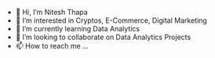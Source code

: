 - 👋 Hi, I’m Nitesh Thapa
- 👀 I’m interested in Cryptos, E-Commerce, Digital Marketing
- 🌱 I’m currently learning Data Analytics
- 💞️ I’m looking to collaborate on Data Analytics Projects
- 📫 How to reach me ...

<!---
nitesht2/nitesht2 is a ✨ special ✨ repository because its `README.md` (this file) appears on your GitHub profile.
You can click the Preview link to take a look at your changes.
--->
